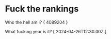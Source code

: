 # Fuck the rankings

Who the hell am I?
{ 4089204 }

What fucking year is it?
[ 2024-04-26T12:30:00Z ]
